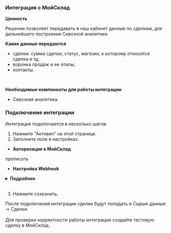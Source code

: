 ### Интеграция с МойСклад <br />  

**Ценность**<br />    

Решение позволяет передавать в наш кабинет данные по сделкам, для дальнейшего построения Сквозной аналитики.<br />  

**Какие данные передаются** <br />  

- сделки: сумма сделки, статус, магазин, к которому относится сделка и тд; 
- воронка продаж и ее этапы;
- контакты.
<br />  

**Необходимые компоненты для работы интеграции** <br />   
- Сквозная аналитика. <br />  

### Подключение интеграции <br />  

Интеграция подключается в несколько шагов:

1. Нажмите "Активен" на этой странице.<br />
2. Заполните поля в настройках. <br />

- **Авторизация в МойСклад** <br />

прописать 

- **Настройка Webhook** <br />

<details>
 <summary style="font-weight:bold;"> Подробнее </summary>  <br />
  
- Зайдите в МойСклад в Настройки.
- Создайте 2 сценария:
  - **Объект:** Заказ покупателя.
  - **Событие:** Создан и Изменен (настраивается 2 хука).
  - **Действие:** Отправить вебхук , в "Адрес для отправки вебхука" укажите Webhook URL из настроек интеграции.
  

![image](......gif)

</details>  

<br />

3. Нажмите сохранить. <br />
  
После подключения интеграции сделки будут попадать в  Сырые данные -> Сделки.  <br />  
Для проверки корректности работы интеграции создайте тестовую сделку в МойСклад . <br />  
